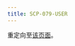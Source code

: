 ```yaml
---
title: SCP-079-USER
---
```


<link rel="stylesheet" href="/css/chinese.css">

重定向至[该页面](/id/)。
<script>window.location.replace("/id/");</script>
